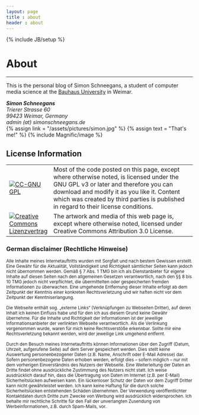 ```yaml
---
layout: page
title : about
header : about
---
```

{% include JB/setup %}

<h1>About</h1>
<hr />
<div class="row">
  <div class="span9">
  <p>This is the personal blog of Simon Schneegans, a student of computer media science at the <a href="http://www.uni-weimar.de/cms/">Bauhaus University</a> in Weimar.</p>

  <address>
    <strong>Simon Schneegans</strong><br>
    Trierer Strasse 60<br>
    99423 Weimar, Germany<br>
    admin (at) simonschneegans.de
  </address>


  </div>
  <div class="span3">
    {% assign link = "/assets/pictures/simon.jpg" %}
    {% assign text = "That's me!" %}
    {% include Magnific/image %}
  </div>
</div>


## License Information

<div class="well">
<table>
<tbody>
<tr>
<td width="100px"><a href="http://www.gnu.org/licenses/gpl.html"><img src="http://creativecommons.org/images/public/cc-GPL-a.png" border="0" alt="CC-GNU GPL" /></a></td>
<td>Most of the code posted on this page, except where otherwise noted, is licensed under the GNU GPL v3 or later and therefore you can download and modify it as you like it.  Content which was created by third parties is published in regard to their license conditions.</td>
</tr>
<tr>
<td><a rel="license" href="http://creativecommons.org/licenses/by/3.0/"><img style="border-width: 0;" src="http://i.creativecommons.org/l/by/3.0/88x31.png" alt="Creative Commons Lizenzvertrag" /></a></td>
<td>The artwork and media of this web page is, except where otherwise noted, licensed under Creative Commons Attribution 3.0 License.</td>
</tr>
</tbody>
</table>
</div>

### German disclaimer (Rechtliche Hinweise)



<small>Alle Inhalte meines Internetauftritts wurden mit Sorgfalt und nach bestem Gewissen erstellt. Eine Gewähr für die Aktualität, Vollständigkeit und Richtigkeit sämtlicher Seiten kann jedoch nicht übernommen werden. Gemäß § 7 Abs. 1 TMG bin ich als Dienstanbieter für eigene Inhalte auf diesen Seiten nach den allgemeinen Gesetzen verantwortlich, nach den §§ 8 bis 10 TMG jedoch nicht verpflichtet, die übermittelten oder gespeicherten fremden Informationen zu überwachen. Eine umgehende Entfernung dieser Inhalte erfolgt ab dem Zeitpunkt der Kenntnis einer konkreten Rechtsverletzung und wir haften nicht vor dem Zeitpunkt der Kenntniserlangung.</small>

<small>Die Webseite enthält sog. „externe Links“ (Verknüpfungen zu Webseiten Dritter), auf deren Inhalt ich keinen Einfluss habe und für den ich aus diesem Grund keine Gewähr übernehme. Für die Inhalte und Richtigkeit der Informationen ist der jeweilige Informationsanbieter der verlinkten Webseite verantwortlich. Als die Verlinkung vorgenommen wurde, waren für mich keine Rechtsverstöße erkennbar. Sollte mir eine Rechtsverletzung bekannt werden, wird der jeweilige Link umgehend entfernt.</small>

<small>Durch den Besuch meines Internetauftritts können Informationen über den Zugriff (Datum, Uhrzeit, aufgerufene Seite) auf dem Server gespeichert werden. Dies stellt keine Auswertung personenbezogener Daten (z.B. Name, Anschrift oder E-Mail Adresse) dar. Sofern personenbezogene Daten erhoben werden, erfolgt dies – sofern möglich – nur mit dem vorherigen Einverständnis des Nutzers der Webseite. Eine Weiterleitung der Daten an Dritte findet ohne ausdrückliche Zustimmung des Nutzers nicht statt. Ich weise ausdrücklich darauf hin, dass die Übertragung von Daten im Internet (z.B. per E-Mail) Sicherheitslücken aufweisen kann. Ein lückenloser Schutz der Daten vor dem Zugriff Dritter kann nicht gewährleistet werden. Ich kann keine Haftung für die durch solche Sicherheitslücken entstehenden Schäden übernehmen. Der Verwendung veröffentlichter Kontaktdaten durch Dritte zum Zwecke von Werbung wird ausdrücklich widersprochen. Ich behalte mir rechtliche Schritte für den Fall der unverlangten Zusendung von Werbeinformationen, z.B. durch Spam-Mails, vor.</small>

